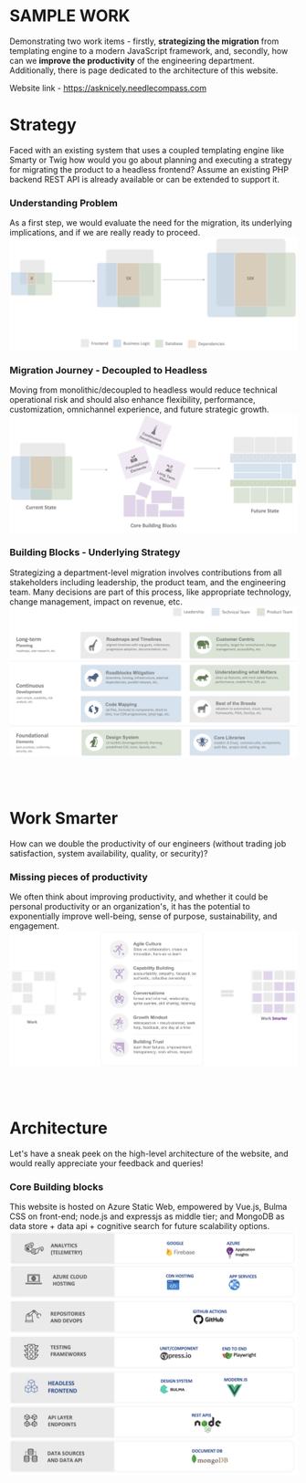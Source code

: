 # SAMPLE WORK
Demonstrating two work items - firstly, <b>strategizing the migration</b> from templating engine to a modern JavaScript framework, and, secondly, how can we <b>improve the productivity</b> of the engineering department. Additionally, there is page dedicated to the architecture of this website.

Website link - <a href="https://asknicely.needlecompass.com/" target="_blank"> https://asknicely.needlecompass.com</a>


# Strategy
Faced with an existing system that uses a coupled templating engine like Smarty or Twig how would you go about planning and executing a strategy for migrating the product to a headless frontend? Assume an existing PHP backend REST API is already available or can be extended to support it.

### Understanding Problem
As a first step, we would evaluate the need for the migration, its underlying implications, and if we are really ready to proceed.
<kbd>
<img src="https://github.com/bhushanmaheshwari/sample-work/blob/fad6fdc35487a803ac00219a800123509bb4d322/frontend/public/task1/need.png" />
</kbd>

### Migration Journey - Decoupled to Headless
Moving from monolithic/decoupled to headless would reduce technical operational risk and should also enhance flexibility, performance, customization, omnichannel experience, and future strategic growth.
<kbd>
<img src="https://github.com/bhushanmaheshwari/sample-work/blob/fad6fdc35487a803ac00219a800123509bb4d322/frontend/public/task1/highlevel.png"/>
</kbd>

### Building Blocks - Underlying Strategy
Strategizing a department-level migration involves contributions from all stakeholders including leadership, the product team, and the engineering team. Many decisions are part of this process, like appropriate technology, change management, impact on revenue, etc.
<kbd>
<img src="https://github.com/bhushanmaheshwari/sample-work/blob/fad6fdc35487a803ac00219a800123509bb4d322/frontend/public/task1/deepdive.png"/>
</kbd>


<br></br>

# Work Smarter
How can we double the productivity of our engineers (without trading job satisfaction, system availability, quality, or security)?

### Missing pieces of productivity
We often think about improving productivity, and whether it could be personal productivity or an organization's, it has the potential to exponentially improve well-being, sense of purpose, sustainability, and engagement.
<kbd>
<img src="https://github.com/bhushanmaheshwari/sample-work/blob/fad6fdc35487a803ac00219a800123509bb4d322/frontend/public/task2/highlevel.png"/>
</kbd>


<br></br>

# Architecture
Let's have a sneak peek on the high-level architecture of the website, and would really appreciate your feedback and queries!

### Core Building blocks
This website is hosted on Azure Static Web, empowered by Vue.js, Bulma CSS on front-end; node.js and expressjs as middle tier; and MongoDB as data store + data api + cognitive search for future scalability options.
<kbd>
<img src="https://github.com/bhushanmaheshwari/sample-work/blob/fad6fdc35487a803ac00219a800123509bb4d322/frontend/public/about/about-new.png"/>
</kbd>
